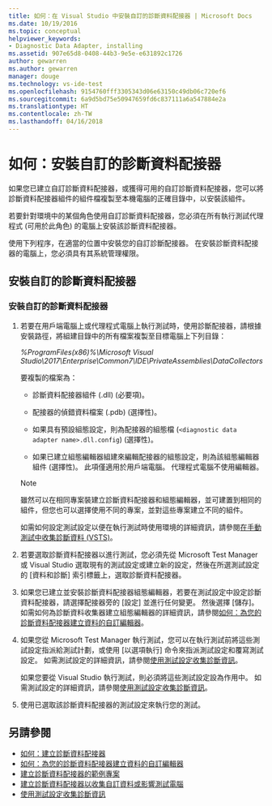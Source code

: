 ```yaml
---
title: 如何：在 Visual Studio 中安裝自訂的診斷資料配接器 | Microsoft Docs
ms.date: 10/19/2016
ms.topic: conceptual
helpviewer_keywords:
- Diagnostic Data Adapter, installing
ms.assetid: 907e65d8-0408-44b3-9e5e-e631892c1726
author: gewarren
ms.author: gewarren
manager: douge
ms.technology: vs-ide-test
ms.openlocfilehash: 9154760fff3305343d06e63150c49db06c720ef6
ms.sourcegitcommit: 6a9d5bd75e50947659fd6c837111a6a547884e2a
ms.translationtype: HT
ms.contentlocale: zh-TW
ms.lasthandoff: 04/16/2018
---
```

# <a name="how-to-install-a-custom-diagnostic-data-adapter"></a>如何：安裝自訂的診斷資料配接器

如果您已建立自訂診斷資料配接器，或獲得可用的自訂診斷資料配接器，您可以將診斷資料配接器組件的組件檔複製至本機電腦的正確目錄中，以安裝該組件。

 若要針對環境中的某個角色使用自訂診斷資料配接器，您必須在所有執行測試代理程式 (可用於此角色) 的電腦上安裝該診斷資料配接器。

 使用下列程序，在適當的位置中安裝您的自訂診斷配接器。 在安裝診斷資料配接器的電腦上，您必須具有其系統管理權限。

## <a name="installing-a-custom-diagnostic-data-adapter"></a>安裝自訂的診斷資料配接器

### <a name="to-install-a-custom-diagnostic-data-adapter"></a>安裝自訂的診斷資料配接器

1.  若要在用戶端電腦上或代理程式電腦上執行測試時，使用診斷配接器，請根據安裝路徑，將組建目錄中的所有檔案複製至目標電腦上下列目錄：

     *%ProgramFiles(x86)%\Microsoft Visual Studio\2017\Enterprise\Common7\IDE\PrivateAssemblies\DataCollectors*

     要複製的檔案為：

    -   診斷資料配接器組件 (.dll) (必要項)。

    -   配接器的偵錯資料檔案 (.pdb) (選擇性)。

    -   如果具有預設組態設定，則為配接器的組態檔 (`<diagnostic data adapter name>.dll.config`) (選擇性)。

    -   如果已建立組態編輯器組建來編輯配接器的組態設定，則為該組態編輯器組件 (選擇性)。 此項僅適用於用戶端電腦。 代理程式電腦不使用編輯器。

    > [!NOTE]
    > 雖然可以在相同專案裝建立診斷資料配接器和組態編輯器，並可建置到相同的組件，但您也可以選擇使用不同的專案，並對這些專案建立不同的組件。

     如需如何設定測試設定以便在執行測試時使用環境的詳細資訊，請參閱[在手動測試中收集診斷資料 (VSTS)](/vsts/manual-test/mtm/collect-more-diagnostic-data-in-manual-tests)。

2.  若要選取診斷資料配接器以進行測試，您必須先從 Microsoft Test Manager 或 Visual Studio 選取現有的測試設定或建立新的設定，然後在所選測試設定的 [資料和診斷] 索引標籤上，選取診斷資料配接器。

3.  如果您已建立並安裝診斷資料配接器組態編輯器，若要在測試設定中設定診斷資料配接器，請選擇配接器旁的 [設定] 並進行任何變更。 然後選擇 [儲存]。 如需如何為診斷資料收集器建立組態編輯器的詳細資訊，請參閱[如何：為您的診斷資料配接器建立資料的自訂編輯器](../test/how-to-create-a-custom-editor-for-data-for-your-diagnostic-data-adapter.md)。

4.  如果您從 Microsoft Test Manager 執行測試，您可以在執行測試前將這些測試設定指派給測試計劃，或使用 [以選項執行] 命令來指派測試設定和覆寫測試設定。 如需測試設定的詳細資訊，請參閱[使用測試設定收集診斷資訊](../test/collect-diagnostic-information-using-test-settings.md)。

     如果您要從 Visual Studio 執行測試，則必須將這些測試設定設為作用中。 如需測試設定的詳細資訊，請參閱[使用測試設定收集診斷資訊](../test/collect-diagnostic-information-using-test-settings.md)。

5.  使用已選取該診斷資料配接器的測試設定來執行您的測試。

## <a name="see-also"></a>另請參閱

- [如何：建立診斷資料配接器](../test/how-to-create-a-diagnostic-data-adapter.md)
- [如何：為您的診斷資料配接器建立資料的自訂編輯器](../test/how-to-create-a-custom-editor-for-data-for-your-diagnostic-data-adapter.md)
- [建立診斷資料配接器的範例專案](../test/sample-project-for-creating-a-diagnostic-data-adapter.md)
- [建立診斷資料配接器以收集自訂資料或影響測試電腦](../test/create-a-diagnostic-data-adapter-to-collect-custom-data-or-affect-a-test-machine.md)
- [使用測試設定收集診斷資訊](../test/collect-diagnostic-information-using-test-settings.md)